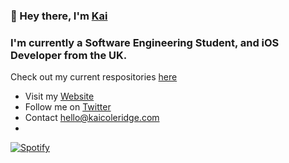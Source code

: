 ### 👋 Hey there, I'm [Kai](https://kaicoleridge.com)

### I'm currently a Software Engineering Student, and iOS Developer from the UK. 

Check out my current respositories [here](https://github.com/kaicoleridge?tab=repositories)
- Visit my [Website](https://kaicoleridge.com)
- Follow me on [Twitter](https://twitter.com/kaicoleridge)
- Contact hello@kaicoleridge.com
- 
[![Spotify](https://novatorem-ntffht4n5-kaicoleridge.vercel.app/api/spotify)](https://open.spotify.com/user/kaicoleridge)






